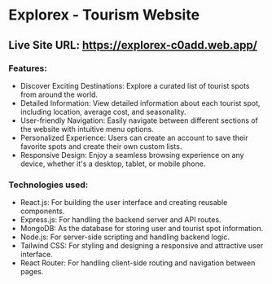 # Explorex - Tourism Website

## Live Site URL: https://explorex-c0add.web.app/

### Features:

- Discover Exciting Destinations: Explore a curated list of tourist spots from around the world.
- Detailed Information: View detailed information about each tourist spot, including location, average cost, and seasonality.
- User-friendly Navigation: Easily navigate between different sections of the website with intuitive menu options.
- Personalized Experience: Users can create an account to save their favorite spots and create their own custom lists.
- Responsive Design: Enjoy a seamless browsing experience on any device, whether it's a desktop, tablet, or mobile phone.

### Technologies used:
- React.js: For building the user interface and creating reusable components.
- Express.js: For handling the backend server and API routes.
- MongoDB: As the database for storing user and tourist spot information.
- Node.js: For server-side scripting and handling backend logic.
- Tailwind CSS: For styling and designing a responsive and attractive user interface.
- React Router: For handling client-side routing and navigation between pages.
